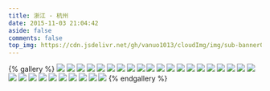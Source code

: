 ```yaml
---
title: 浙江 - 杭州
date: 2015-11-03 21:04:42
aside: false
comments: false
top_img: https://cdn.jsdelivr.net/gh/vanuo1013/cloudImg/img/sub-banner01.jpg
---
```


{% gallery %}
![](https://cdn.jsdelivr.net/gh/vanuo1013/cloudImg/img/travel/IMG_3751.jpg)
![](https://cdn.jsdelivr.net/gh/vanuo1013/cloudImg/img/travel/IMG_3759.jpg)
![](https://cdn.jsdelivr.net/gh/vanuo1013/cloudImg/img/travel/IMG_3794.jpg)
![](https://cdn.jsdelivr.net/gh/vanuo1013/cloudImg/img/travel/IMG_3827.jpg)
![](https://cdn.jsdelivr.net/gh/vanuo1013/cloudImg/img/travel/IMG_3839.jpg)
![](https://cdn.jsdelivr.net/gh/vanuo1013/cloudImg/img/travel/IMG_3844.jpg)
![](https://cdn.jsdelivr.net/gh/vanuo1013/cloudImg/img/travel/IMG_3845.jpg)
![](https://cdn.jsdelivr.net/gh/vanuo1013/cloudImg/img/travel/IMG_3873.jpg)
![](https://cdn.jsdelivr.net/gh/vanuo1013/cloudImg/img/travel/IMG_3877.jpg)
![](https://cdn.jsdelivr.net/gh/vanuo1013/cloudImg/img/travel/IMG_3882.jpg)
![](https://cdn.jsdelivr.net/gh/vanuo1013/cloudImg/img/travel/IMG_3888.jpg)
![](https://cdn.jsdelivr.net/gh/vanuo1013/cloudImg/img/travel/IMG_3919.jpg)
![](https://cdn.jsdelivr.net/gh/vanuo1013/cloudImg/img/travel/IMG_3930.jpg)
![](https://cdn.jsdelivr.net/gh/vanuo1013/cloudImg/img/travel/IMG_3931.jpg)
![](https://cdn.jsdelivr.net/gh/vanuo1013/cloudImg/img/travel/IMG_3944.jpg)
![](https://cdn.jsdelivr.net/gh/vanuo1013/cloudImg/img/travel/IMG_3956.jpg)
![](https://cdn.jsdelivr.net/gh/vanuo1013/cloudImg/img/travel/IMG_3960.jpg)
![](https://cdn.jsdelivr.net/gh/vanuo1013/cloudImg/img/travel/IMG_3964.jpg)
![](https://cdn.jsdelivr.net/gh/vanuo1013/cloudImg/img/travel/IMG_3982.jpg)
![](https://cdn.jsdelivr.net/gh/vanuo1013/cloudImg/img/travel/IMG_3997.jpg)
![](https://cdn.jsdelivr.net/gh/vanuo1013/cloudImg/img/travel/IMG_4014.jpg)
![](https://cdn.jsdelivr.net/gh/vanuo1013/cloudImg/img/travel/IMG_4031.jpg)
![](https://cdn.jsdelivr.net/gh/vanuo1013/cloudImg/img/travel/IMG_4062.jpg)
![](https://cdn.jsdelivr.net/gh/vanuo1013/cloudImg/img/travel/IMG_4065.jpg)
![](https://cdn.jsdelivr.net/gh/vanuo1013/cloudImg/img/travel/IMG_4093.jpg)
![](https://cdn.jsdelivr.net/gh/vanuo1013/cloudImg/img/travel/IMG_4097.jpg)
![](https://cdn.jsdelivr.net/gh/vanuo1013/cloudImg/img/travel/IMG_4100.jpg)
![](https://cdn.jsdelivr.net/gh/vanuo1013/cloudImg/img/travel/IMG_4101.jpg)
![](https://cdn.jsdelivr.net/gh/vanuo1013/cloudImg/img/travel/IMG_4114.jpg)
![](https://cdn.jsdelivr.net/gh/vanuo1013/cloudImg/img/travel/IMG_4120.jpg)
{% endgallery %}